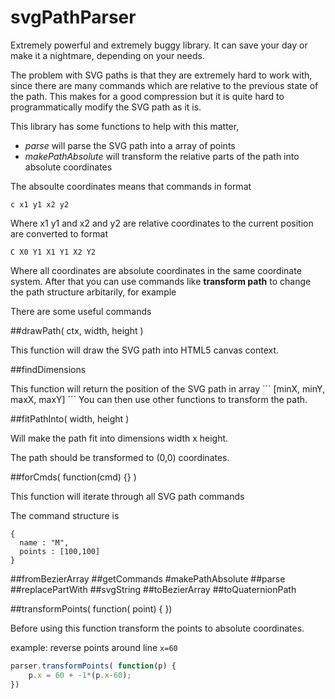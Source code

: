 # svgPathParser

Extremely powerful and extremely buggy library. It can save your day or make it a nightmare, depending on your needs.

The problem with SVG paths is that they are extremely hard to work with, since there are many commands
which are relative to the previous state of the path. This makes for a good compression but it is quite hard to programmatically modify the SVG path as it is.

This library has some functions to help with this matter,

- *parse* will parse the SVG path into a array of points
- *makePathAbsolute* will transform the relative parts of the path into absolute coordinates

The absoulte coordinates means that commands in format 

  `c x1 y1 x2 y2 `

Where x1 y1 and x2 and y2 are relative coordinates to the current position are converted to format

  `C X0 Y1 X1 Y1 X2 Y2 `

Where all coordinates are absolute coordinates in the same coordinate system. After that you
can use commands like **transform path** to change the path structure arbitarily, for example

There are some useful commands

##drawPath( ctx, width, height )

This function will draw the SVG path into HTML5 canvas context.

##findDimensions

This function will return the position of the SVG path in array
´´´
 [minX, minY, maxX, maxY]
´´´
You can then use other functions to transform the path.

##fitPathInto( width, height )

Will make the path fit into dimensions width x height.

The path should be transformed to (0,0) coordinates.

##forCmds( function(cmd) {} ) 

This function will iterate through all SVG path commands

The command structure is

```
{
  name : "M",
  points : [100,100]
}
```



##fromBezierArray
##getCommands
#makePathAbsolute
##parse
##replacePartWith
##svgString
##toBezierArray
##toQuaternionPath

##transformPoints( function( point) {  })

Before using this function transform the points to absolute coordinates.

example: reverse points around line `x=60`

```javascript
parser.transformPoints( function(p) {
    p.x = 60 + -1*(p.x-60);
})
```